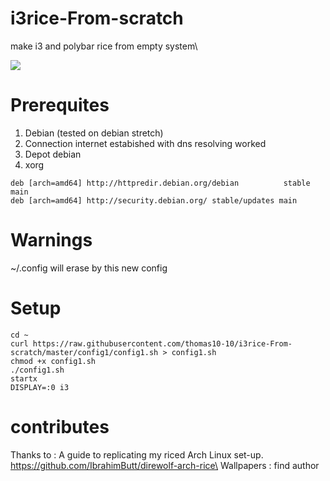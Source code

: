 # i3rice-From-scratch
make i3 and polybar rice from empty system\

<img src="https://raw.githubusercontent.com/thomas10-10/i3rice-From-scratch/master/config1/config1.jpg"  />





# Prerequites
1. Debian (tested on debian stretch)
2. Connection internet estabished with dns resolving worked
3. Depot debian
4. xorg
``` 
deb [arch=amd64] http://httpredir.debian.org/debian          stable         main
deb [arch=amd64] http://security.debian.org/ stable/updates main    
```

# Warnings
~/.config will erase by this new config

# Setup
``` 
cd ~
curl https://raw.githubusercontent.com/thomas10-10/i3rice-From-scratch/master/config1/config1.sh > config1.sh
chmod +x config1.sh
./config1.sh
startx
DISPLAY=:0 i3
```


# contributes
Thanks to : A guide to replicating my riced Arch Linux set-up. https://github.com/IbrahimButt/direwolf-arch-rice\
Wallpapers : find author
